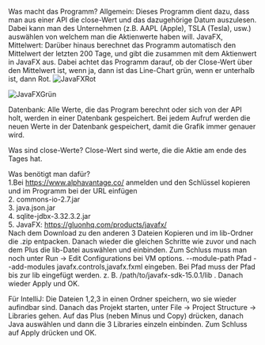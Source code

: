 Was macht das Programm?
Allgemein:
	Dieses Programm dient dazu, dass man aus einer API die close-Wert und das dazugehörige Datum auszulesen.
	Dabei kann man des Unternehmen (z.B. AAPL (Apple), TSLA (Tesla), usw.) auswählen von welchem man die Aktienwerte haben will. 
JavaFX, Mittelwert:
	Darüber hinaus berechnet das Programm automatisch den Mittelwert der letzten 200 Tage, und gibt die zusammen mit dem Aktienwert 
	in JavaFX aus. Dabei achtet das Programm darauf, ob der Close-Wert über den Mittelwert ist, wenn ja, dann ist das Line-Chart grün,
	wenn er unterhalb ist, dann Rot.
![JavaFXRot](https://user-images.githubusercontent.com/59961104/102460309-1723a600-4047-11eb-8ce7-9c6304a625dc.jpg)

![JavaFXGrün](https://user-images.githubusercontent.com/59961104/102460313-17bc3c80-4047-11eb-9bb1-24728bc38dc3.jpg)
  
Datenbank:
	Alle Werte, die das Program berechnt oder sich von der API holt, werden in einer Datenbank gespeichert. Bei jedem Aufruf werden die neuen
	Werte in der Datenbank gespeichert, damit die Grafik immer genauer wird. 

Was sind close-Werte?
	Close-Wert sind werte, die die Aktie am ende des Tages hat.

Was benötigt man dafür?</br>
	1.Bei https://www.alphavantage.co/ anmelden und den Schlüssel kopieren und im Programm bei der URL einfügen</br>
	2. commons-io-2.7.jar</br>
	3. java.json.jar</br>
	4. sqlite-jdbx-3.32.3.2.jar</br>
	5. JavaFX: https://gluonhq.com/products/javafx/</br>
		Nach dem Download zu den anderen 3 Dateien Kopieren und im lib-Ordner die .zip entpacken. Danach wieder die gleichen Schritte 
		wie zuvor und nach dem Plus die lib-Datei auswählen und einbinden. Zum Schluss muss man noch unter Run -> Edit Configurations bei VM options.
		--module-path Pfad --add-modules javafx.controls,javafx.fxml   eingeben. Bei Pfad muss der Pfad bis zur lib eingefügt werden.
		z. B. /path/to/javafx-sdk-15.0.1/lib . Danach wieder Apply und OK.

Für IntelliJ: 
	Die Dateien 1,2,3 in einen Ordner speichern, wo sie wieder aufindbar sind. Danach das Projekt starten, 
	unter File -> Project Structure -> Libraries gehen. Auf das Plus (neben Minus und Copy) drücken, 
	danach Java auswählen und dann die 3 Libraries einzeln einbinden. Zum Schluss auf Apply drücken und OK.

